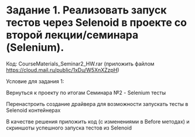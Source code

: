 # Задание 1. Реализовать запуск тестов через Selenoid в проекте со второй лекции/семинара (Selenium). 

Код: CourseMaterials_Seminar2_HW.rar (приложить файлом https://cloud.mail.ru/public/1xDu/W5XnXZzpH)

Условие для задания 1:

Вернуться к проекту по итогам Семинара №2 - Selenium тесты

Перенастроить создание драйвера для возможности запускать тесты в Selenoid контейнерах

В качестве решения приложить код (с изменениями в Before методах) и скриншоты успешного запуска тестов из Selenoid

